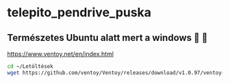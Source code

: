 # telepito_pendrive_puska

## Természetes Ubuntu alatt mert a windows :triumph: :shit:

https://www.ventoy.net/en/index.html

```bash
cd ~/Letöltések
wget https://github.com/ventoy/Ventoy/releases/download/v1.0.97/ventoy-1.0.97-linux.tar.gz
```
